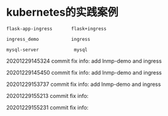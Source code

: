 # kubernetes的实践案例



```
flask-app-ingress       flask+ingress

ingress_demo            ingress

mysql-server             mysql
```

 20201229145324 commit fix info: add lnmp-demo and ingress 


 20201229145450 commit fix info: add lnmp-demo and ingress 


 20201229153737 commit fix info: add lnmp-demo and ingress 


 20201229155213 commit fix info:  


 20201229155231 commit fix info:  

